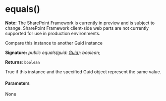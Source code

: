 # equals()
**Note:** The SharePoint Framework is currently in preview and is subject to change. SharePoint Framework client-side web parts are not currently supported for use in production environments.



Compare this instance to another Guid instance

**Signature:** _public equals(guid: [Guid](../sp-core-library/guid.md)): boolean;_

**Returns**: `boolean`



True if this instance and the specified Guid object represent the same value.

#### Parameters
None


